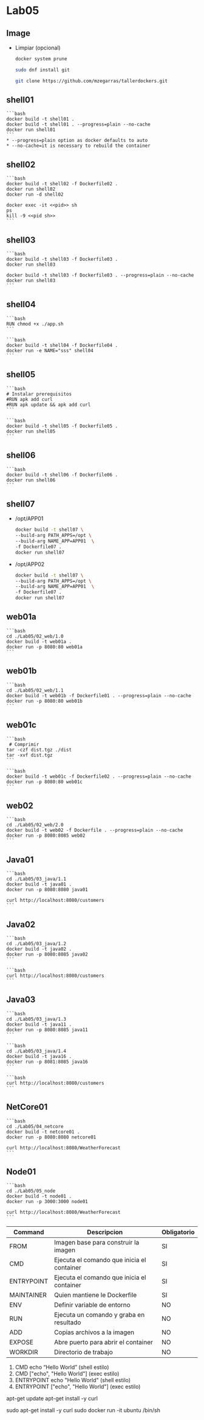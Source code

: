 # Lab05

## Image

* Limpiar (opcional)
    ```bash
    docker system prune

    sudo dnf install git
    
    git clone https://github.com/mzegarras/tallerdockers.git

    ```


## shell01
    ```bash
    docker build -t shell01 .
    docker build -t shell01 . --progress=plain --no-cache
    docker run shell01
    ```
    * --progress=plain option as docker defaults to auto
    * --no-cache=it is necessary to rebuild the container

## shell02
    ```bash
    docker build -t shell02 -f Dockerfile02 .
    docker run shell02
    docker run -d shell02

    docker exec -it <<pid>> sh
    ps
    kill -9 <<pid sh>>
    ```

## shell03
    ```bash
    docker build -t shell03 -f Dockerfile03 .
    docker run shell03

    docker build -t shell03 -f Dockerfile03 . --progress=plain --no-cache
    docker run shell03
    ```

## shell04
    ```bash
    RUN chmod +x ./app.sh
    ```

    ```bash
    docker build -t shell04 -f Dockerfile04 .
    docker run -e NAME="sss" shell04
    ```

## shell05

    ```bash
    # Instalar prerequisitos
    #RUN apk add curl
    #RUN apk update && apk add curl
    ```

    ```bash
    docker build -t shell05 -f Dockerfile05 .
    docker run shell05
    ```

## shell06

    ```bash
    docker build -t shell06 -f Dockerfile06 .
    docker run shell06
    ```

## shell07
* /opt/APP01

    ```bash
    docker build -t shell07 \
    --build-arg PATH_APPS=/opt \
    --build-arg NAME_APP=APP01  \
    -f Dockerfile07 .
    docker run shell07
    ```

* /opt/APP02

    ```bash
    docker build -t shell07 \
    --build-arg PATH_APPS=/opt \
    --build-arg NAME_APP=APP01  \
    -f Dockerfile07 .
    docker run shell07
    ```

## web01a
    ```bash
    cd ./Lab05/02_web/1.0
    docker build -t web01a .
    docker run -p 8080:80 web01a
    ```

## web01b
    ```bash
    cd ./Lab05/02_web/1.1
    docker build -t web01b -f Dockerfile01 . --progress=plain --no-cache
    docker run -p 8080:80 web01b
    ```

## web01c

    ```bash
     # Comprimir
    tar -czf dist.tgz ./dist
    tar -xvf dist.tgz
    ```

    ```bash
    docker build -t web01c -f Dockerfile02 . --progress=plain --no-cache
    docker run -p 8080:80 web01c
    ```

## web02
    ```bash
    cd ./Lab05/02_web/2.0
    docker build -t web02 -f Dockerfile . --progress=plain --no-cache
    docker run -p 8080:8085 web02
    ```
## Java01
    ```bash
    cd ./Lab05/03_java/1.1
    docker build -t java01 .
    docker run -p 8080:8080 java01

    curl http://localhost:8080/customers
    ```

## Java02
    ```bash
    cd ./Lab05/03_java/1.2
    docker build -t java02 .
    docker run -p 8080:8085 java02
    ```

    ```bash
    curl http://localhost:8080/customers
    ```

## Java03
    ```bash
    cd ./Lab05/03_java/1.3
    docker build -t java11 .
    docker run -p 8080:8085 java11
    ```

    ```bash
    cd ./Lab05/03_java/1.4
    docker build -t java16 .
    docker run -p 8081:8085 java16
    ```

    ```bash
    curl http://localhost:8080/customers
    ```

## NetCore01
    ```bash
    cd ./Lab05/04_netcore
    docker build -t netcore01 .
    docker run -p 8080:8080 netcore01

    curl http://localhost:8080/WeatherForecast
    ```

## Node01
    ```bash
    cd ./Lab05/05_node
    docker build -t node01 .
    docker run -p 3000:3000 node01

    curl http://localhost:8080/WeatherForecast
    ```


|Command    |Descripcion|Obligatorio|
|-----------|-----------|-----------|
|FROM       |Imagen base para construir la imagen|SI|
|CMD	    |Ejecuta el comando que inicia el container|SI|
|ENTRYPOINT |Ejecuta el comando que inicia el container|SI|
|MAINTAINER |Quien mantiene le Dockerfile|SI
|ENV |Definir variable de entorno|NO
|RUN |Ejecuta un comando y graba en resultado|NO
|ADD |Copias archivos a la imagen|NO
|EXPOSE|Abre puerto para abrir el container|NO
|WORKDIR|Directorio de trabajo|NO

1. CMD echo “Hello World” (shell estilo)
1. CMD ["echo", "Hello World"] (exec estilo)
1. ENTRYPOINT echo "Hello World" (shell estilo)
1. ENTRYPOINT ["echo", "Hello World"] (exec estilo)



apt-get update
apt-get install -y curl



sudo apt-get install -y curl
sudo docker run -it ubuntu /bin/sh